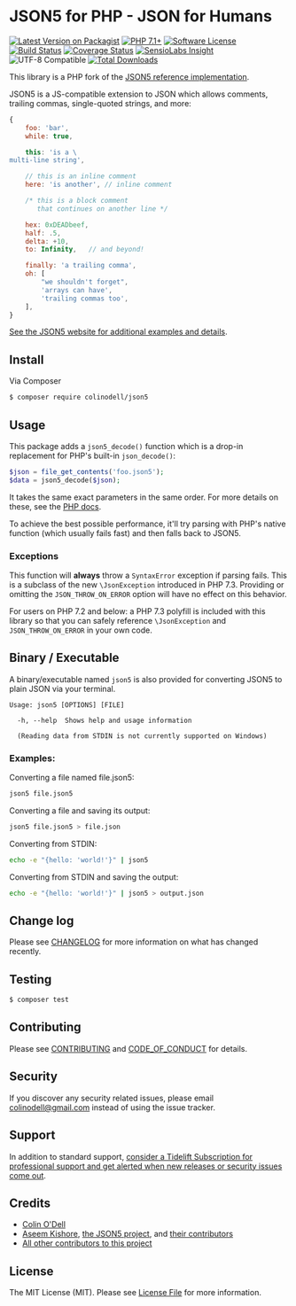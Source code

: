 # JSON5 for PHP - JSON for Humans

[![Latest Version on Packagist][ico-version]][link-packagist]
[![PHP 7.1+][ico-php]][link-packagist]
[![Software License][ico-license]](LICENSE.md)
[![Build Status][ico-build-status]][link-build-status]
[![Coverage Status][ico-scrutinizer]][link-scrutinizer]
[![SensioLabs Insight][ico-sensio]][link-sensio]
![UTF-8 Compatible][ico-utf8]
[![Total Downloads][ico-downloads]][link-downloads]


This library is a PHP fork of the [JSON5 reference implementation][link-json5].

JSON5 is a JS-compatible extension to JSON which allows comments, trailing commas, single-quoted strings, and more:


```js
{
    foo: 'bar',
    while: true,

    this: 'is a \
multi-line string',

    // this is an inline comment
    here: 'is another', // inline comment

    /* this is a block comment
       that continues on another line */

    hex: 0xDEADbeef,
    half: .5,
    delta: +10,
    to: Infinity,   // and beyond!

    finally: 'a trailing comma',
    oh: [
        "we shouldn't forget",
        'arrays can have',
        'trailing commas too',
    ],
}
```


[See the JSON5 website for additional examples and details][link-json5-site].


## Install

Via Composer

``` bash
$ composer require colinodell/json5
```

## Usage

This package adds a `json5_decode()` function which is a drop-in replacement for PHP's built-in `json_decode()`:

``` php
$json = file_get_contents('foo.json5');
$data = json5_decode($json);
```

It takes the same exact parameters in the same order.  For more details on these, see the [PHP docs][link-php-jsondecode].

To achieve the best possible performance, it'll try parsing with PHP's native function (which usually fails fast) and then falls back to JSON5.

### Exceptions

This function will **always** throw a `SyntaxError` exception if parsing fails.  This is a subclass of the new `\JsonException` introduced in PHP 7.3.
Providing or omitting the `JSON_THROW_ON_ERROR` option will have no effect on this behavior.

For users on PHP 7.2 and below: a PHP 7.3 polyfill is included with this library so that you can safely reference `\JsonException` and `JSON_THROW_ON_ERROR` in your own code.

## Binary / Executable

A binary/executable named `json5` is also provided for converting JSON5 to plain JSON via your terminal.

```
Usage: json5 [OPTIONS] [FILE]

  -h, --help  Shows help and usage information

  (Reading data from STDIN is not currently supported on Windows)
```

### Examples:

Converting a file named file.json5:

```bash
json5 file.json5
```

Converting a file and saving its output:

```bash
json5 file.json5 > file.json
```

Converting from STDIN:

```bash
echo -e "{hello: 'world!'}" | json5
```

Converting from STDIN and saving the output:
```bash
echo -e "{hello: 'world!'}" | json5 > output.json
```

## Change log

Please see [CHANGELOG](CHANGELOG.md) for more information on what has changed recently.

## Testing

``` bash
$ composer test
```

## Contributing

Please see [CONTRIBUTING](CONTRIBUTING.md) and [CODE_OF_CONDUCT](CODE_OF_CONDUCT.md) for details.

## Security

If you discover any security related issues, please email colinodell@gmail.com instead of using the issue tracker.

## Support

In addition to standard support, [consider a Tidelift Subscription for professional support and get alerted when new releases or security issues come out](https://tidelift.com/subscription/pkg/packagist-colinodell-json5?utm_source=packagist-colinodell-json5&utm_medium=referral&utm_campaign=readme).

## Credits

- [Colin O'Dell][link-author]
- [Aseem Kishore][link-upstream-author], [the JSON5 project][link-json5], and [their contributors][link-upstream-contributors]
- [All other contributors to this project][link-contributors]

## License

The MIT License (MIT). Please see [License File](LICENSE.md) for more information.

[ico-version]: https://img.shields.io/packagist/v/colinodell/json5.svg?style=flat-square
[ico-license]: https://img.shields.io/badge/license-MIT-brightgreen.svg?style=flat-square
[ico-build-status]: https://img.shields.io/github/workflow/status/colinodell/json5/Tests/main.svg?style=flat-square
[ico-scrutinizer]: https://img.shields.io/scrutinizer/coverage/g/colinodell/json5.svg?style=flat-square
[ico-code-quality]: https://img.shields.io/scrutinizer/g/colinodell/json5.svg?style=flat-square
[ico-downloads]: https://img.shields.io/packagist/dt/colinodell/json5.svg?style=flat-square
[ico-utf8]: https://img.shields.io/badge/utf--8-compatible-brightgreen.svg?style=flat-square
[ico-sensio]: https://img.shields.io/symfony/i/grade/920abb3b-a7d0-431a-bb5a-9831d142690e?style=flat-square
[ico-php]: https://img.shields.io/packagist/php-v/colinodell/json5.svg?style=flat-square

[link-packagist]: https://packagist.org/packages/colinodell/json5
[link-build-status]: https://github.com/colinodell/json5/actions?query=workflow%3ATests+branch%3Amain
[link-scrutinizer]: https://scrutinizer-ci.com/g/colinodell/json5/code-structure/main/code-coverage
[link-code-quality]: https://scrutinizer-ci.com/g/colinodell/json5
[link-downloads]: https://packagist.org/packages/colinodell/json5
[link-sensio]: https://insight.sensiolabs.com/projects/45decdff-5544-43c4-9547-61c9f514b121
[link-author]: https://github.com/colinodell
[link-json5]: https://github.com/json5/json5
[link-php-jsondecode]: http://php.net/manual/en/function.json-decode.php
[link-upstream-author]: https://github.com/aseemk
[link-upstream-contributors]: https://github.com/json5/json5#credits
[link-json5-site]: http://json5.org
[link-contributors]: https://github.com/colinodell/json5/graphs/contributors
